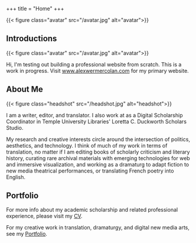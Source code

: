 +++
title = "Home"
+++

{{< figure class="avatar" src="/avatar.jpg" alt="avatar">}}

## Introductions

{{< figure class="avatar" src="/avatar.jpg" alt="avatar">}}

Hi, I'm testing out building a professional website from scratch. This is a work in progress. Visit www.alexwermercolan.com for my primary website.

## About Me

{{< figure class="headshot" src="/headshot.jpg" alt="headshot">}}

I am a writer, editor, and translator. I also work at as a Digital Scholarship Coordinator in Temple University Libraries' Loretta C. Duckworth Scholars Studio. 

My research and creative interests circle around the intersection of politics, aesthetics, and technology. I think of much of my work in terms of translation, no matter if I am editing books of scholarly criticism and literary history, curating rare archival materials with emerging technologies for web and immersive visualization, and working as a dramaturg to adapt fiction to new media theatrical performances, or translating French poetry into English.

## Portfolio

For more info about my academic scholarship and related professional experience, please visit my [CV](/cv).

For my creative work in translation, dramaturgy, and digital new media arts, see my [Portfolio](/portfolio).
